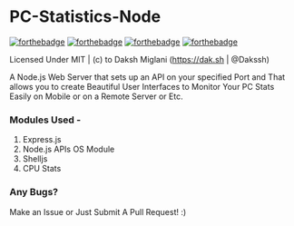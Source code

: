 # PC-Statistics-Node

[![forthebadge](http://forthebadge.com/images/badges/fuck-it-ship-it.svg)](http://forthebadge.com)
[![forthebadge](http://forthebadge.com/images/badges/built-with-love.svg)](http://forthebadge.com)
[![forthebadge](http://forthebadge.com/images/badges/compatibility-betamax.svg)](http://forthebadge.com)
[![forthebadge](http://forthebadge.com/images/badges/built-by-crips.svg)](http://forthebadge.com)

Licensed Under MIT | (c) to Daksh Miglani (https://dak.sh | @Dakssh)

A Node.js Web Server that sets up an API on your specified Port and That allows you to create Beautiful User Interfaces to Monitor Your PC Stats Easily on Mobile or on a Remote Server or Etc.

### Modules Used -
1. Express.js
2. Node.js APIs OS Module
3. Shelljs
4. CPU Stats

### Any Bugs?

Make an Issue or Just Submit A Pull Request! :) 